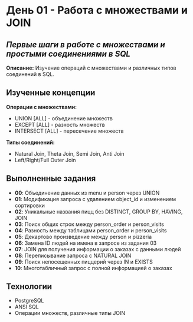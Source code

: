 # День 01 - Работа с множествами и JOIN

## _Первые шаги в работе с множествами и простыми соединениями в SQL_

**Описание:** Изучение операций с множествами и различных типов соединений в SQL.

## Изученные концепции

**Операции с множествами:**
- UNION [ALL] - объединение множеств
- EXCEPT [ALL] - разность множеств  
- INTERSECT [ALL] - пересечение множеств

**Типы соединений:**
- Natural Join, Theta Join, Semi Join, Anti Join
- Left/Right/Full Outer Join

## Выполненные задания

- **00**: Объединение данных из menu и person через UNION
- **01**: Модификация запроса с удалением object_id и изменением сортировки
- **02**: Уникальные названия пицц без DISTINCT, GROUP BY, HAVING, JOIN
- **03**: Поиск общих строк между person_order и person_visits
- **04**: Разность между таблицами person_order и person_visits
- **05**: Декартово произведение между person и pizzeria
- **06**: Замена ID людей на имена в запросе из задания 03
- **07**: JOIN для получения информации о заказах с данными людей
- **08**: Переписывание запроса с NATURAL JOIN
- **09**: Поиск непосещенных пиццерий через IN и EXISTS
- **10**: Многотабличный запрос с полной информацией о заказах

## Технологии

- PostgreSQL
- ANSI SQL
- Операции множеств, различные типы JOIN